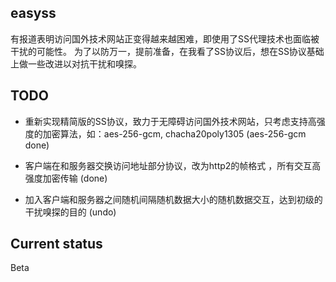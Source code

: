 ## easyss

有报道表明访问国外技术网站正变得越来越困难，即使用了SS代理技术也面临被干扰的可能性。 
为了以防万一，提前准备，在我看了SS协议后，想在SS协议基础上做一些改进以对抗干扰和嗅探。

## TODO

* 重新实现精简版的SS协议，致力于无障碍访问国外技术网站，只考虑支持高强度的加密算法，如：aes-256-gcm, chacha20poly1305 (aes-256-gcm done)

* 客户端在和服务器交换访问地址部分协议，改为http2的帧格式 ，所有交互高强度加密传输 (done)

* 加入客户端和服务器之间随机间隔随机数据大小的随机数据交互，达到初级的干扰嗅探的目的 (undo)

## Current status

Beta

